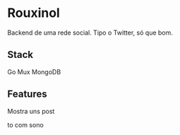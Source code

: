 # Rouxinol

Backend de uma rede social. Tipo o Twitter, só que bom.

## Stack

Go
Mux
MongoDB

## Features

Mostra uns post

to com sono
